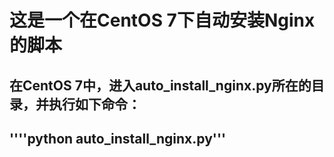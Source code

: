 # 这是一个在CentOS 7下自动安装Nginx的脚本
## 在CentOS 7中，进入auto_install_nginx.py所在的目录，并执行如下命令：
## ''''python auto_install_nginx.py'''
